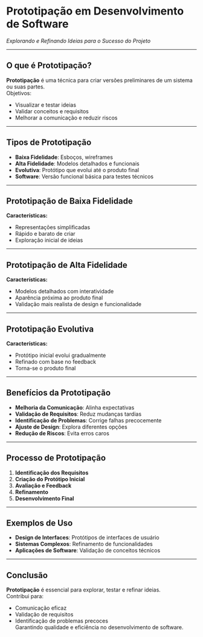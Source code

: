 # Prototipação em Desenvolvimento de Software
*Explorando e Refinando Ideias para o Sucesso do Projeto*

---

## O que é Prototipação?

**Prototipação** é uma técnica para criar versões preliminares de um sistema ou suas partes.  
Objetivos:
- Visualizar e testar ideias
- Validar conceitos e requisitos
- Melhorar a comunicação e reduzir riscos

---

## Tipos de Prototipação

- **Baixa Fidelidade**: Esboços, wireframes
- **Alta Fidelidade**: Modelos detalhados e funcionais
- **Evolutiva**: Protótipo que evolui até o produto final
- **Software**: Versão funcional básica para testes técnicos

---

## Prototipação de Baixa Fidelidade

**Características:**
- Representações simplificadas
- Rápido e barato de criar
- Exploração inicial de ideias

---

## Prototipação de Alta Fidelidade

**Características:**
- Modelos detalhados com interatividade
- Aparência próxima ao produto final
- Validação mais realista de design e funcionalidade

---

## Prototipação Evolutiva

**Características:**
- Protótipo inicial evolui gradualmente
- Refinado com base no feedback
- Torna-se o produto final

---

## Benefícios da Prototipação

- **Melhoria da Comunicação**: Alinha expectativas
- **Validação de Requisitos**: Reduz mudanças tardias
- **Identificação de Problemas**: Corrige falhas precocemente
- **Ajuste de Design**: Explora diferentes opções
- **Redução de Riscos**: Evita erros caros

---

## Processo de Prototipação

1. **Identificação dos Requisitos**
2. **Criação do Protótipo Inicial**
3. **Avaliação e Feedback**
4. **Refinamento**
5. **Desenvolvimento Final**

---

## Exemplos de Uso

- **Design de Interfaces**: Protótipos de interfaces de usuário
- **Sistemas Complexos**: Refinamento de funcionalidades
- **Aplicações de Software**: Validação de conceitos técnicos

---

## Conclusão

**Prototipação** é essencial para explorar, testar e refinar ideias.  
Contribui para:
- Comunicação eficaz
- Validação de requisitos
- Identificação de problemas precoces  
Garantindo qualidade e eficiência no desenvolvimento de software.
